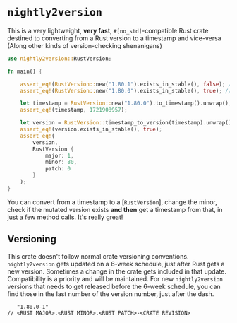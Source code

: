 # `nightly2version`

This is a very lightweight, **very fast**, `#[no_std]`-compatible Rust crate destined to converting from a Rust version to a timestamp and vice-versa (Along other kinds of version-checking shenanigans)

```rust
use nightly2version::RustVersion;

fn main() {

    assert_eq!(RustVersion::new("1.80.1").exists_in_stable(), false); // Version does not exist
    assert_eq!(RustVersion::new("1.80.0").exists_in_stable(), true); // Version does exist

    let timestamp = RustVersion::new("1.80.0").to_timestamp().unwrap();
    assert_eq!(timestamp, 1721908957);

    let version = RustVersion::timestamp_to_version(timestamp).unwrap();
    assert_eq!(version.exists_in_stable(), true);
    assert_eq!(
        version,
        RustVersion {
            major: 1,
            minor: 80,
            patch: 0
        }
    );
}
```

You can convert from a timestamp to a [`RustVersion`], change the minor, check if the mutated version exists **and then** get a timestamp from that, in just a few method calls. It's really great!

## Versioning

This crate doesn't follow normal crate versioning conventions. `nightly2version` gets updated on a 6-week schedule, just after Rust gets a new version. Sometimes a change in the crate gets included in that update. Compatibility is a priority and will be maintained. For new `nightly2version` versions that needs to get released before the 6-week schedule, you can find those in the last number of the version number, just after the dash.

```rust,no_compile
   "1.80.0-1"
// <RUST MAJOR>.<RUST MINOR>.<RUST PATCH>-<CRATE REVISION>
```